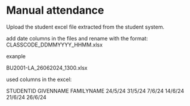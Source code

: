 # Manual attendance

Upload the student excel file extracted from the student system.

add date columns in the files and rename with the format:
CLASSCODE_DDMMYYYY_HHMM.xlsx

exanple

BU2001-LA_26062024_1300.xlsx

used columns in the excel:

STUDENTID	GIVENNAME	FAMILYNAME 24/5/24	31/5/24	7/6/24	14/6/24	21/6/24	26/6/24